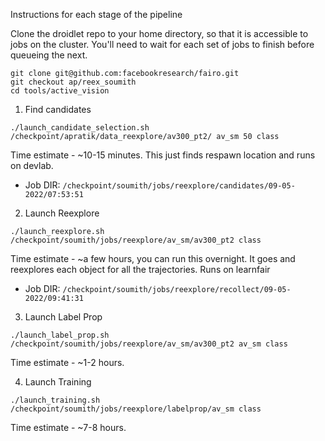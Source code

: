 Instructions for each stage of the pipeline

Clone the droidlet repo to your home directory, so that it is accessible to jobs on the cluster. You'll need to wait for each set of jobs to finish before queueing the next. 
```
git clone git@github.com:facebookresearch/fairo.git
git checkout ap/reex_soumith
cd tools/active_vision
```

1. Find candidates

`./launch_candidate_selection.sh /checkpoint/apratik/data_reexplore/av300_pt2/ av_sm 50 class`

Time estimate - ~10-15 minutes. This just finds respawn location and runs on devlab.

- Job DIR: `/checkpoint/soumith/jobs/reexplore/candidates/09-05-2022/07:53:51`

2. Launch Reexplore

`./launch_reexplore.sh /checkpoint/soumith/jobs/reexplore/av_sm/av300_pt2 class`

Time estimate - ~a few hours, you can run this overnight. It goes and reexplores each object for all the trajectories. Runs on learnfair

- Job DIR: `/checkpoint/soumith/jobs/reexplore/recollect/09-05-2022/09:41:31`

3. Launch Label Prop

`./launch_label_prop.sh /checkpoint/soumith/jobs/reexplore/av_sm/av300_pt2 av_sm class`

Time estimate - ~1-2 hours.

4. Launch Training

`./launch_training.sh /checkpoint/soumith/jobs/reexplore/labelprop/av_sm class`

Time estimate - ~7-8 hours.
